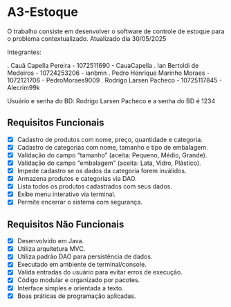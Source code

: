 # A3-Estoque
O trabalho consiste em desenvolver o software de controle de estoque para o problema contextualizado.
Atualizado dia 30/05/2025

Integrantes:

. Cauã Capella Pereira - 1072511690 - CauaCapella
. Ian Bertoldi de Medeiros - 10724253206 - ianbmn
. Pedro Henrique Marinho Moraes - 1072121706 - PedroMoraes9009
. Rodrigo Larsen Pacheco - 10725117845 - Alecrim99k

Usuário e senha do BD: Rodrigo Larsen Pacheco e a senha do BD é 1234


##  Requisitos Funcionais

- [x] Cadastro de produtos com nome, preço, quantidade e categoria.
- [x] Cadastro de categorias com nome, tamanho e tipo de embalagem.
- [x] Validação do campo “tamanho” (aceita: Pequeno, Médio, Grande).
- [x] Validação do campo “embalagem” (aceita: Lata, Vidro, Plástico).
- [x] Impede cadastro se os dados da categoria forem inválidos.
- [x] Armazena produtos e categorias via DAO.
- [x] Lista todos os produtos cadastrados com seus dados.
- [x] Exibe menu interativo via terminal.
- [x] Permite encerrar o sistema com segurança.

##  Requisitos Não Funcionais

- [x] Desenvolvido em Java.
- [x] Utiliza arquitetura MVC.
- [x] Utiliza padrão DAO para persistência de dados.
- [x] Executado em ambiente de terminal/console.
- [x] Valida entradas do usuário para evitar erros de execução.
- [x] Código modular e organizado por pacotes.
- [x] Interface simples e orientada a texto.
- [x] Boas práticas de programação aplicadas.

